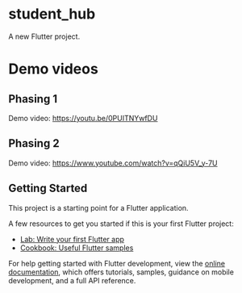 # student_hub

A new Flutter project.

# Demo videos

## Phasing 1

Demo video: https://youtu.be/0PUITNYwfDU

## Phasing 2

Demo video: https://www.youtube.com/watch?v=qQiU5V_y-7U

## Getting Started

This project is a starting point for a Flutter application.

A few resources to get you started if this is your first Flutter project:

- [Lab: Write your first Flutter app](https://docs.flutter.dev/get-started/codelab)
- [Cookbook: Useful Flutter samples](https://docs.flutter.dev/cookbook)

For help getting started with Flutter development, view the
[online documentation](https://docs.flutter.dev/), which offers tutorials,
samples, guidance on mobile development, and a full API reference.
